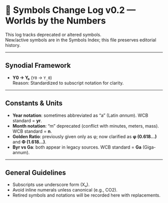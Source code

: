 # 📝 Symbols Change Log v0.2 — Worlds by the Numbers

This log tracks deprecated or altered symbols.  
New/active symbols are in the Symbols Index; this file preserves editorial history.  

---

## Synodial Framework
- **Y0 → Y₀** (`Y0` → `Y_0`)  
  Reason: Standardized to subscript notation for clarity.  

---

## Constants & Units
- **Year notation**: sometimes abbreviated as “a” (Latin *annum*). WCB standard = **yr**.  
- **Month notation**: “m” deprecated (conflict with minutes, meters, mass). WCB standard = **n**.  
- **Golden Ratio**: previously given only as φ; now clarified as **φ (0.618…)** and **Φ (1.618…)**.  
- **Byr vs Ga**: both appear in legacy sources. WCB standard = **Ga** (Giga-annum).  

---

## General Guidelines
- Subscripts use underscore form (Xₐ).  
- Avoid inline numerals unless canonical (e.g., CO2).  
- Retired symbols and notations will be recorded here with replacements.  

